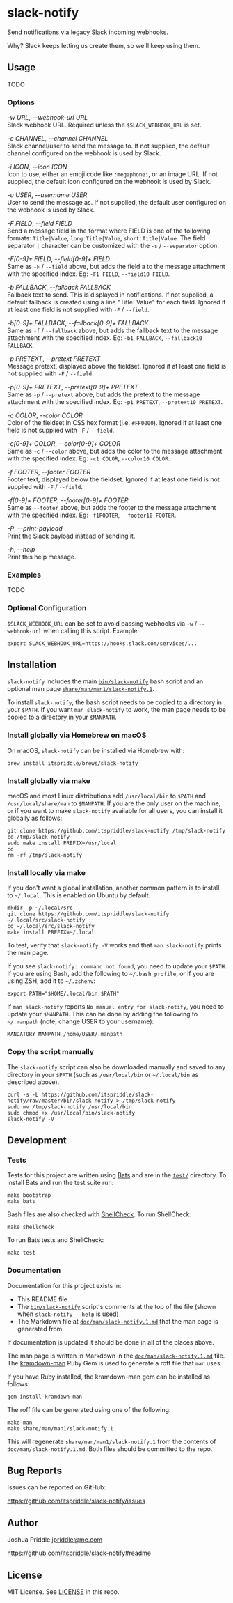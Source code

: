 # slack-notify

Send notifications via legacy Slack incoming webhooks.

Why? Slack keeps letting us create them, so we'll keep using them.

## Usage

TODO

### Options

*-w URL*, *--webhook-url URL*  
    Slack webhook URL. Required unless the `$SLACK_WEBHOOK_URL` is set.

*-c CHANNEL*, *--channel CHANNEL*  
    Slack channel/user to send the message to. If not supplied, the
    default channel configured on the webhook is used by Slack.

*-i ICON*, *--icon ICON*  
    Icon to use, either an emoji code like `:megaphone:`, or an image URL.
    If not supplied, the default icon configured on the webhook is used by
    Slack.

*-u USER*, *--username USER*  
    User to send the message as. If not supplied, the default user
    configured on the webhook is used by Slack.

*-F FIELD*, *--field FIELD*  
    Send a message field in the format where FIELD is one of the following
    formats: `Title|Value`, `long:Title|Value`, `short:Title|Value`. The field
    separator `|` character can be customized with the `-s` / `--separator`
    option.

*-F[0-9]+ FIELD*, *--field[0-9]+ FIELD*  
    Same as `-F` / `--field` above, but adds the field a to the message
    attachment with the specified index. Eg: `-F1 FIELD`, `--field10
    FIELD`.

*-b FALLBACK*, *--fallback FALLBACK*  
    Fallback text to send. This is displayed in notifications. If not
    supplied, a default fallback is created using a line "Title: Value"
    for each field. Ignored if at least one field is not supplied with
    `-F` / `--field`.

*-b[0-9]+ FALLBACK*, *--fallback[0-9]+ FALLBACK*  
    Same as `-f` / `--fallback` above, but adds the fallback text to the
    message attachment with the specified index. Eg: `-b1 FALLBACK`,
    `--fallback10 FALLBACK`.

*-p PRETEXT*, *--pretext PRETEXT*  
    Message pretext, displayed above the fieldset. Ignored if at least one
    field is not supplied with `-F` / `--field`.

*-p[0-9]+ PRETEXT*, *--pretext[0-9]+ PRETEXT*  
    Same as `-p` / `--pretext` above, but adds the pretext to the message
    attachment with the specified index. Eg: `-p1 PRETEXT`, `--pretext10
    PRETEXT`.

*-c COLOR*, *--color COLOR*  
    Color of the fieldset in CSS hex format (i.e. `#FF0000`). Ignored if at
    least one field is not supplied with `-F` / `--field`.

*-c[0-9]+ COLOR*, *--color[0-9]+ COLOR*  
    Same as `-c` / `--color` above, but adds the color to the message
    attachment with the specified index. Eg: `-c1 COLOR`, `--color10
    COLOR`.

*-f FOOTER*, *--footer FOOTER*  
    Footer text, displayed below the fieldset. Ignored if at least one
    field is not supplied with `-F` / `--field`.

*-f[0-9]+ FOOTER*, *--footer[0-9]+ FOOTER*  
    Same as `--footer` above, but adds the footer to the message
    attachment with the specified index. Eg: `-f1FOOTER`, `--footer10
    FOOTER`.

*-P*, *--print-payload*  
    Print the Slack payload instead of sending it.

*-h*, *--help*  
    Print this help message.

### Examples

TODO

### Optional Configuration

`$SLACK_WEBHOOK_URL` can be set to avoid passing webhooks via `-w` /
`--webhook-url` when calling this script. Example:

    export SLACK_WEBHOOK_URL=https://hooks.slack.com/services/...

## Installation

`slack-notify` includes the main [`bin/slack-notify`](./bin/slack-notify) bash
script and an optional man page
[`share/man/man1/slack-notify.1`](./share/man/man1/slack-notify.1).

To install `slack-notify`, the bash script needs to be copied to a directory
in your `$PATH`. If you want `man slack-notify` to work, the man page needs to
be copied to a directory in your `$MANPATH`.

### Install globally via Homebrew on macOS

On macOS, `slack-notify` can be installed via Homebrew with:

    brew install itspriddle/brews/slack-notify

### Install globally via make

macOS and most Linux distributions add `/usr/local/bin` to `$PATH` and
`/usr/local/share/man` to `$MANPATH`. If you are the only user on the machine,
or if you want to make `slack-notify` available for all users, you can install
it globally as follows:

    git clone https://github.com/itspriddle/slack-notify /tmp/slack-notify
    cd /tmp/slack-notify
    sudo make install PREFIX=/usr/local
    cd
    rm -rf /tmp/slack-notify

### Install locally via make

If you don't want a global installation, another common pattern is to install
to `~/.local`. This is enabled on Ubuntu by default.

    mkdir -p ~/.local/src
    git clone https://github.com/itspriddle/slack-notify ~/.local/src/slack-notify
    cd ~/.local/src/slack-notify
    make install PREFIX=~/.local

To test, verify that `slack-notify -V` works and that `man slack-notify`
prints the man page.

If you see `slack-notify: command not found`, you need to update your `$PATH`.
If you are using Bash, add the following to `~/.bash_profile`, or if you are
using ZSH, add it to `~/.zshenv`:

    export PATH="$HOME/.local/bin:$PATH"

If `man slack-notify` reports `No manual entry for slack-notify`, you need to
update your `$MANPATH`. This can be done by adding the following to
`~/.manpath` (note, change USER to your username):

    MANDATORY_MANPATH /home/USER/.manpath

### Copy the script manually

The `slack-notify` script can also be downloaded manually and saved to any
directory in your `$PATH` (such as `/usr/local/bin` or `~/.local/bin` as
described above).

    curl -s -L https://github.com/itspriddle/slack-notify/raw/master/bin/slack-notify > /tmp/slack-notify
    sudo mv /tmp/slack-notify /usr/local/bin
    sudo chmod +x /usr/local/bin/slack-notify
    slack-notify -V

## Development

### Tests

Tests for this project are written using
[Bats](https://github.com/bats-core/bats-core) and are in the
[`test/`](./test) directory. To install Bats and run the test suite run:

    make bootstrap
    make bats

Bash files are also checked with [ShellCheck](https://www.shellcheck.net). To
run ShellCheck:

    make shellcheck

To run Bats tests and ShellCheck:

    make test

### Documentation

Documentation for this project exists in:

- This README file
- The [`bin/slack-notify`](./bin/slack-notify) script's comments at the top of
  the file (shown when `slack-notify --help` is used)
- The Markdown file at
  [`doc/man/slack-notify.1.md`](./doc/man/slack-notify.1.md) that the man page
  is generated from

If documentation is updated it should be done in all of the places above.

The man page is written in Markdown in the
[`doc/man/slack-notify.1.md`](./doc/man/slack-notify.1.md) file. The
[kramdown-man](https://github.com/postmodern/kramdown-man) Ruby Gem is used to
generate a roff file that `man` uses.

If you have Ruby installed, the kramdown-man gem can be installed as follows:

    gem install kramdown-man

The roff file can be generated using one of the following:

    make man
    make share/man/man1/slack-notify.1

This will regenerate `share/man/man1/slack-notify.1` from the contents of
`doc/man/slack-notify.1.md`. Both files should be committed to the repo.

## Bug Reports

Issues can be reported on GitHub:

<https://github.com/itspriddle/slack-notify/issues>

## Author

Joshua Priddle <jpriddle@me.com>

<https://github.com/itspriddle/slack-notify#readme>

## License

MIT License. See [LICENSE](./LICENSE) in this repo.
